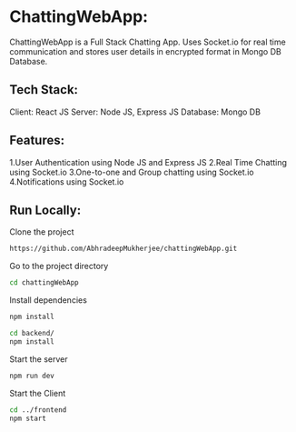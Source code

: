 # ChattingWebApp:
ChattingWebApp is a Full Stack Chatting App. Uses Socket.io for real time communication and stores user details in encrypted format in Mongo DB Database.

## Tech Stack:

Client: React JS
Server: Node JS, Express JS
Database: Mongo DB

## Features: 

1.User Authentication using Node JS and Express JS
2.Real Time Chatting using Socket.io
3.One-to-one and Group chatting using Socket.io
4.Notifications using Socket.io

## Run Locally:

Clone the project
```bash
https://github.com/AbhradeepMukherjee/chattingWebApp.git
```

Go to the project directory
```bash
cd chattingWebApp
```

Install dependencies
```bash
npm install
```
```bash
cd backend/
npm install
```

Start the server
```bash
npm run dev
```

Start the Client
```bash
cd ../frontend
npm start
```






